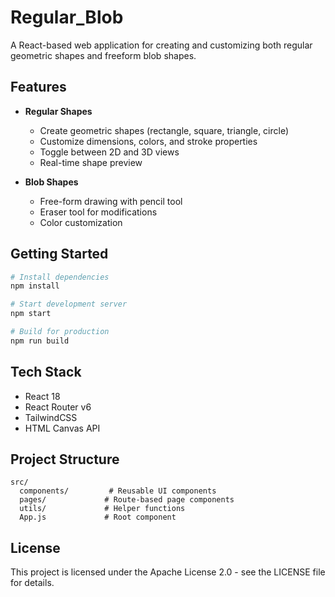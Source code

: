 # Regular_Blob
A React-based web application for creating and customizing both regular geometric shapes and freeform blob shapes.

## Features

- **Regular Shapes**
  - Create geometric shapes (rectangle, square, triangle, circle)
  - Customize dimensions, colors, and stroke properties
  - Toggle between 2D and 3D views
  - Real-time shape preview

- **Blob Shapes**
  - Free-form drawing with pencil tool
  - Eraser tool for modifications
  - Color customization

## Getting Started

```sh
# Install dependencies
npm install

# Start development server
npm start

# Build for production
npm run build
```

## Tech Stack

- React 18
- React Router v6
- TailwindCSS
- HTML Canvas API

## Project Structure

```
src/
  components/         # Reusable UI components
  pages/             # Route-based page components
  utils/             # Helper functions
  App.js             # Root component
```

## License

This project is licensed under the Apache License 2.0 - see the LICENSE file for details.

